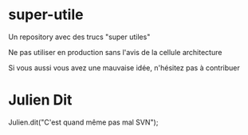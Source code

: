 # super-utile
Un repository avec des trucs "super utiles"

Ne pas utiliser en production sans l'avis de la cellule architecture


Si vous aussi vous avez une mauvaise idée, n'hésitez pas à contribuer

# Julien Dit

Julien.dit("C'est quand même pas mal SVN");
